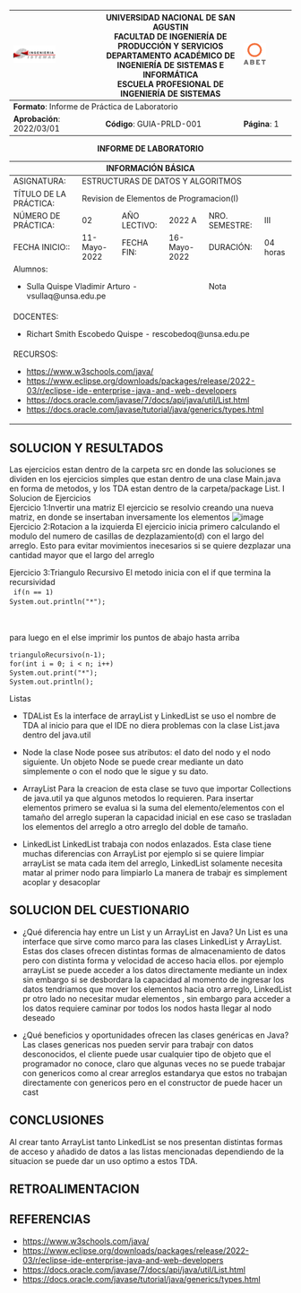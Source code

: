 <div align="center">
<table>
    <theader>
        <tr>
            <td><img src="https://github.com/rescobedoq/pw2/blob/main/epis.png?raw=true" alt="EPIS" style="width:50%; height:auto"/></td>
            <th>
                <span style="font-weight:bold;">UNIVERSIDAD NACIONAL DE SAN AGUSTIN</span><br />
                <span style="font-weight:bold;">FACULTAD DE INGENIERÍA DE PRODUCCIÓN Y SERVICIOS</span><br />
                <span style="font-weight:bold;">DEPARTAMENTO ACADÉMICO DE INGENIERÍA DE SISTEMAS E INFORMÁTICA</span><br />
                <span style="font-weight:bold;">ESCUELA PROFESIONAL DE INGENIERÍA DE SISTEMAS</span>
            </th>
            <td><img src="https://github.com/rescobedoq/pw2/blob/main/abet.png?raw=true" alt="ABET" style="width:50%; height:auto"/></td>
        </tr>
    </theader>
    <tbody>
        <tr><td colspan="3"><span style="font-weight:bold;">Formato</span>: Informe de Práctica de Laboratorio</td></tr>
        <tr><td><span style="font-weight:bold;">Aprobación</span>:  2022/03/01</td><td><span style="font-weight:bold;">Código</span>: GUIA-PRLD-001</td><td><span style="font-weight:bold;">Página</span>: 1</td></tr>
    </tbody>
</table>
</div>

<div align="center">
<span style="font-weight:bold;">INFORME DE LABORATORIO</span><br />
</div>


<table>
<theader>
<tr><th colspan="6">INFORMACIÓN BÁSICA</th></tr>
</theader>
<tbody>
<tr><td>ASIGNATURA:</td><td colspan="5">ESTRUCTURAS DE DATOS Y ALGORITMOS</td></tr>
<tr><td>TÍTULO DE LA PRÁCTICA:</td><td colspan="5">Revision de Elementos de Programacion(I)</td></tr>
<tr>
<td>NÚMERO DE PRÁCTICA:</td><td>02</td><td>AÑO LECTIVO:</td><td>2022 A</td><td>NRO. SEMESTRE:</td><td>III</td>
</tr>
<tr>
<td>FECHA INICIO::</td><td>11-Mayo-2022</td><td>FECHA FIN:</td><td>16-Mayo-2022</td><td>DURACIÓN:</td><td>04 horas</td>
</tr>
<tr><td colspan="4">Alumnos:
<ul>
<li>Sulla Quispe Vladimir Arturo - vsullaq@unsa.edu.pe</li>
</ul>
</td>
    <td >Nota</td>
    <td colspan="1">    </td>
</<tr>
</tr>
<tr><td colspan="6">DOCENTES:
<ul>
<li>Richart Smith Escobedo Quispe - rescobedoq@unsa.edu.pe</li>
</ul>
</td>
</<tr>
<tr><td colspan="6">RECURSOS:
    <ul>
        <li><a href="https://www.w3schools.com/java/">https://www.w3schools.com/java/</a></li>
        <li><a href="https://www.eclipse.org/downloads/packages/release/2022-03/r/eclipse-ide-enterprise-java-and-web-developers">https://www.eclipse.org/downloads/packages/release/2022-03/r/eclipse-ide-enterprise-java-and-web-developers</a></li>   
        <li><a href="https://docs.oracle.com/javase/7/docs/api/java/util/List.html">https://docs.oracle.com/javase/7/docs/api/java/util/List.html</a></li>
        <li><a href="https://docs.oracle.com/javase/tutorial/java/generics/types.html">https://docs.oracle.com/javase/tutorial/java/generics/types.html</a></li>
    </ul>
</td>
</<tr>
</tdbody>
</table>

 ## SOLUCION Y RESULTADOS
 Las ejercicios estan dentro de la carpeta src en donde las soluciones se dividen en los ejercicios simples que estan dentro de una clase Main.java en forma de metodos, y los TDA estan dentro de la carpeta/package List.
 I Solucion de Ejercicios<br>
 Ejercicio 1:Invertir una matriz
 El ejercicio se resolvio creando una nueva matriz, en donde se insertaban inversamente los elementos
 ![image](https://user-images.githubusercontent.com/83074130/168679116-e0350b52-27ed-40c5-a7b7-2b3b71b21c1c.png)<br>
Ejercicio 2:Rotacion a la izquierda
El ejercicio inicia primero calculando el modulo del numero de casillas de dezplazamiento(d) con el largo del arreglo. Esto para evitar movimientos inecesarios si se quiere dezplazar una cantidad mayor que el largo del arreglo

Ejercicio 3:Triangulo Recursivo
El metodo inicia con el if que termina la recursividad
<br><code>
 if(n == 1)
            System.out.println("*");   
</code><br>

para luego en el else imprimir los puntos de abajo hasta arriba<br>

    trianguloRecursivo(n-1);
    for(int i = 0; i < n; i++)
    System.out.print("*");
    System.out.println();

Listas
- TDAList
Es la interface de arrayList y LinkedList se uso el nombre de TDA al inicio para que el IDE no diera problemas con la clase List.java dentro del java.util
- Node
la clase Node posee sus atributos: el dato del nodo y el nodo siguiente. Un objeto Node se puede crear mediante un dato simplemente o con el nodo que le sigue y su dato.
- ArrayList
Para la creacion de esta clase se tuvo que importar Collections de java.util ya que algunos metodos lo requieren. Para insertar elementos primero se evalua si la suma del elemento/elementos con el tamaño del arreglo superan la capacidad inicial en ese caso se trasladan los elementos del arreglo a otro arreglo del doble de tamaño.

- LinkedList
LinkedList trabaja con nodos enlazados. Esta clase tiene muchas diferencias con ArrayList por ejemplo si se quiere limpiar arrayList se mata cada item del arreglo, LinkedList solamente necesita matar al primer nodo para limpiarlo La manera de trabajr es simplement acoplar y desacoplar

 ## SOLUCION DEL CUESTIONARIO
 
- ¿Qué diferencia hay entre un List y un ArrayList en Java?
Un List es una interface que sirve como marco para las clases LinkedList y ArrayList. Estas dos clases ofrecen distintas formas de almacenamiento de datos pero con distinta forma y velocidad de acceso hacia ellos. por ejemplo arrayList se puede acceder a los datos directamente mediante un index sin embargo si se desbordara la capacidad al momento de ingresar los datos tendriamos que mover los elementos hacia otro arreglo, LinkedList pr otro lado no necesitar mudar elementos , sin embargo para acceder a los datos requiere caminar por todos los nodos hasta llegar al nodo deseado

- ¿Qué beneficios y oportunidades ofrecen las clases genéricas en Java?
Las clases genericas nos pueden servir para trabajr con datos desconocidos, el cliente puede usar cualquier tipo de objeto que el programador no conoce, claro que algunas veces no se puede trabajar con genericos como al crear arreglos estandarya que estos no trabajan directamente con genericos pero en el constructor de puede hacer un cast 

 ## CONCLUSIONES
 Al crear tanto ArrayList tanto LinkedList se nos presentan  distintas formas de acceso y añadido de datos a las listas mencionadas dependiendo de la situacion se puede dar un uso optimo a estos TDA.
 
 ## RETROALIMENTACION
 
 
 ## REFERENCIAS
- https://www.w3schools.com/java/
- https://www.eclipse.org/downloads/packages/release/2022-03/r/eclipse-ide-enterprise-java-and-web-developers
- https://docs.oracle.com/javase/7/docs/api/java/util/List.html
- https://docs.oracle.com/javase/tutorial/java/generics/types.html
